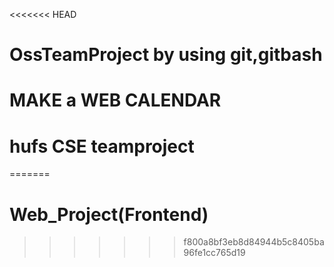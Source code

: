 <<<<<<< HEAD
# OssTeamProject by using git,gitbash
# MAKE a WEB CALENDAR
# hufs CSE teamproject
=======
# Web_Project(Frontend)
>>>>>>> f800a8bf3eb8d84944b5c8405ba96fe1cc765d19
